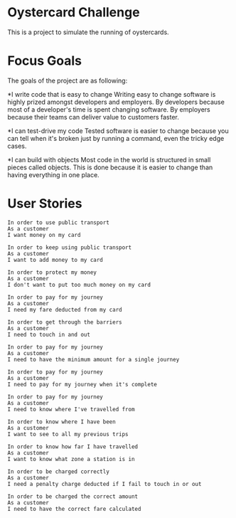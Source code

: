 # Oystercard Challenge

This is a project to simulate the running of oystercards.

# Focus Goals

The goals of the project are as following:

*I write code that is easy to change
Writing easy to change software is highly prized amongst developers and employers. By developers because most of a developer's time is spent changing software. By employers because their teams can deliver value to customers faster.

*I can test-drive my code
Tested software is easier to change because you can tell when it's broken just by running a command, even the tricky edge cases.

*I can build with objects
Most code in the world is structured in small pieces called objects. This is done because it is easier to change than having everything in one place.

# User Stories
```
In order to use public transport
As a customer
I want money on my card

In order to keep using public transport
As a customer
I want to add money to my card

In order to protect my money
As a customer
I don't want to put too much money on my card

In order to pay for my journey
As a customer
I need my fare deducted from my card

In order to get through the barriers
As a customer
I need to touch in and out

In order to pay for my journey
As a customer
I need to have the minimum amount for a single journey

In order to pay for my journey
As a customer
I need to pay for my journey when it's complete

In order to pay for my journey
As a customer
I need to know where I've travelled from

In order to know where I have been
As a customer
I want to see to all my previous trips

In order to know how far I have travelled
As a customer
I want to know what zone a station is in

In order to be charged correctly
As a customer
I need a penalty charge deducted if I fail to touch in or out

In order to be charged the correct amount
As a customer
I need to have the correct fare calculated
```
